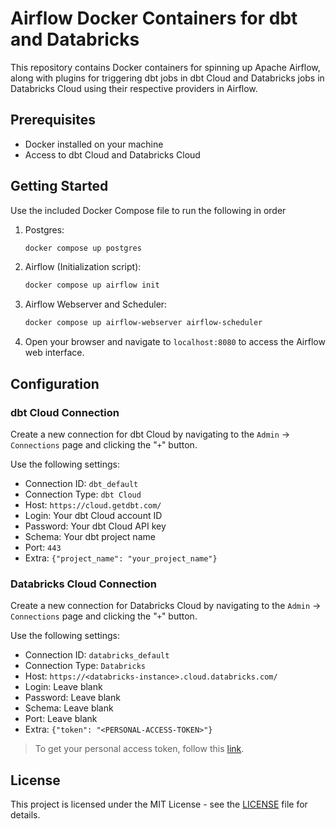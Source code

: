 # Airflow Docker Containers for dbt and Databricks

This repository contains Docker containers for spinning up Apache Airflow, along with plugins for triggering dbt jobs in dbt Cloud and Databricks jobs in Databricks Cloud using their respective providers in Airflow.

## Prerequisites

- Docker installed on your machine
- Access to dbt Cloud and Databricks Cloud

## Getting Started

Use the included Docker Compose file to run the following in order

1. Postgres:
   ```bash
   docker compose up postgres
   ```
2. Airflow (Initialization script):
   ```bash
   docker compose up airflow init
   ```
3. Airflow Webserver and Scheduler:
   ```bash
   docker compose up airflow-webserver airflow-scheduler
   ```
4. Open your browser and navigate to `localhost:8080` to access the Airflow web interface.

## Configuration

### dbt Cloud Connection

Create a new connection for dbt Cloud by navigating to the `Admin` → `Connections` page and clicking the "`+`" button. 

Use the following settings:
   - Connection ID: `dbt_default`
   - Connection Type: `dbt Cloud`
   - Host: `https://cloud.getdbt.com/`
   - Login: Your dbt Cloud account ID
   - Password: Your dbt Cloud API key
   - Schema: Your dbt project name
   - Port: `443`
   - Extra: `{"project_name": "your_project_name"}`

### Databricks Cloud Connection

Create a new connection for Databricks Cloud by navigating to the `Admin` → `Connections` page and clicking the "`+`" button.

Use the following settings:
   - Connection ID: `databricks_default`
   - Connection Type: `Databricks`
   - Host: `https://<databricks-instance>.cloud.databricks.com/`
   - Login: Leave blank
   - Password: Leave blank
   - Schema: Leave blank
   - Port: Leave blank
   - Extra: `{"token": "<PERSONAL-ACCESS-TOKEN>"}`

> To get your personal access token, follow this [link](https://docs.databricks.com/workflows/jobs/how-to/use-airflow-with-jobs.html#configure-a-databricks-connection).

## License

This project is licensed under the MIT License - see the [LICENSE](LICENSE) file for details.